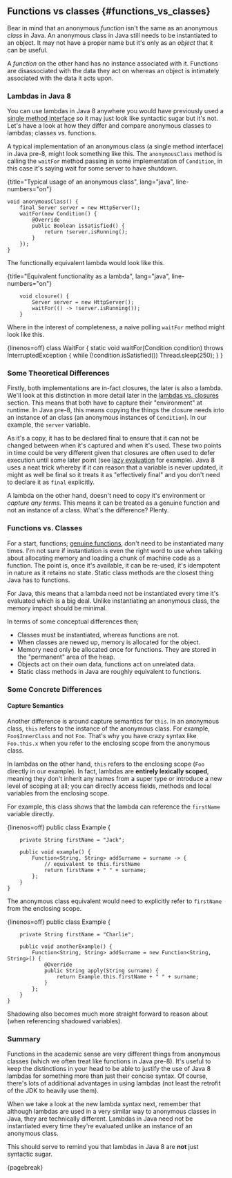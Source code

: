 ## Functions vs classes {#functions_vs_classes}

Bear in mind that an anonymous _function_ isn't the same as an anonymous _class_ in Java. An anonymous class in Java still needs to be instantiated to an object. It may not have a proper name but it's only as an _object_ that it can be useful.

A _function_ on the other hand has no instance associated with it. Functions are disassociated with the data they act on whereas an object is intimately associated with the data it acts upon.


### Lambdas in Java 8

You can use lambdas in Java 8 anywhere you would have previously used a [single method interface](#functional_interfaces) so it may just look like syntactic sugar but it's not. Let's have a look at how they differ and compare anonymous classes to lambdas; classes vs. functions.

A typical implementation of an anonymous class (a single method interface) in Java pre-8, might look something like this. The `anonymousClass` method is calling the `waitFor` method passing in some implementation of `Condition`, in this case it's saying wait for some server to have shutdown.

{title="Typical usage of an anonymous class", lang="java", line-numbers="on"}
~~~~~~~
void anonymousClass() {
    final Server server = new HttpServer();
    waitFor(new Condition() {
        @Override
        public Boolean isSatisfied() {
            return !server.isRunning();
        }
    });
}
~~~~~~~

The functionally equivalent lambda would look like this.

{title="Equivalent functionality as a lambda", lang="java", line-numbers="on"}
~~~~~~~
    void closure() {
        Server server = new HttpServer();
        waitFor(() -> !server.isRunning());
    }
~~~~~~~

Where in the interest of completeness, a naive polling `waitFor` method might look like this.

{linenos=off}
    class WaitFor {
        static void waitFor(Condition condition) throws InterruptedException {
            while (!condition.isSatisfied())
                Thread.sleep(250);
        }
    }


### Some Theoretical Differences

Firstly, both implementations are in-fact closures, the later is also a lambda. We'll look at this distinction in more detail later in the [lambdas vs. closures](#lambdas_vs_closures) section. This means that both have to capture their "environment" at runtime. In Java pre-8, this means copying the things the closure needs into an instance of an class (an anonymous instances of `Condition`). In our example, the `server` variable.

As it's a copy, it has to be declared final to ensure that it can not be changed between when it's captured and when it's used. These two points in time could be very different given that closures are often used to defer execution until some later point (see [lazy evaluation](http://en.wikipedia.org/wiki/Lazy_evaluation) for example). Java 8 uses a neat trick whereby if it can reason that a variable is never updated, it might as well be final so it treats it as "effectively final" and you don't need to declare it as `final` explicitly.

A lambda on the other hand, doesn't need to copy it's environment or _capture any terms_. This means it can be treated as a genuine function and not an instance of a class. What's the difference? Plenty.


### Functions vs. Classes

For a start, functions; [genuine functions](http://en.wikipedia.org/wiki/Pure_function), don't need to be instantiated many times. I'm not sure if instantiation is even the right word to use when talking about allocating memory and loading a chunk of machine code as a function. The point is, once it's available, it can be re-used, it's idempotent in nature as it retains no state. Static class methods are the closest thing Java has to functions.

For Java, this means that a lambda need not be instantiated every time it's evaluated which is a big deal. Unlike instantiating an anonymous class, the memory impact should be minimal.

In terms of some conceptual differences then;

* Classes must be instantiated, whereas functions are not.
* When classes are newed up, memory is allocated for the object.
* Memory need only be allocated once for functions. They are stored in the "permanent" area of the heap.
* Objects act on their own data, functions act on unrelated data.
* Static class methods in Java are roughly equivalent to functions.


### Some Concrete Differences

#### Capture Semantics

Another difference is around capture semantics for `this`. In an anonymous class, `this` refers to the instance of the anonymous class. For example, `Foo$InnerClass` and not `Foo`. That's why you have crazy syntax like `Foo.this.x` when you refer to the enclosing scope from the anonymous class.

In lambdas on the other hand, `this` refers to the enclosing scope (`Foo` directly in our example). In fact, lambdas are **entirely lexically scoped**, meaning they don't inherit any names from a super type or introduce a new level of scoping at all; you can directly access fields, methods and local variables from the enclosing scope.

For example, this class shows that the lambda can reference the `firstName` variable directly.

{linenos=off}
    public class Example {

        private String firstName = "Jack";

        public void example() {
            Function<String, String> addSurname = surname -> {
                // equivalent to this.firstName
                return firstName + " " + surname;
            };
        }
    }

The anonymous class equivalent would need to explicitly refer to `firstName` from the enclosing scope.

{linenos=off}
    public class Example {

        private String firstName = "Charlie";

        public void anotherExample() {
            Function<String, String> addSurname = new Function<String, String>() {
                @Override
                public String apply(String surname) {
                    return Example.this.firstName + " " + surname;
                }
            };
        }
    }


Shadowing also becomes much more straight forward to reason about (when referencing shadowed variables).


### Summary

Functions in the academic sense are very different things from anonymous classes (which we often treat like functions in Java pre-8). It's useful to keep the distinctions in your head to be able to justify the use of Java 8 lambdas for something more than just their concise syntax. Of course, there's lots of additional advantages in using lambdas (not least the retrofit of the JDK to heavily use them).

When we take a look at the new lambda syntax next, remember that although lambdas are used in a very similar way to anonymous classes in Java, they are technically different. Lambdas in Java need not be instantiated every time they're evaluated unlike an instance of an anonymous class.

This should serve to remind you that lambdas in Java 8 are **not** just syntactic sugar.

{pagebreak}

